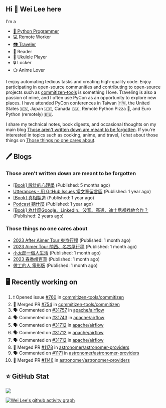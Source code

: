 ## Hi 👋 Wei Lee here

I'm a

* [🐍 Python Programmer](https://pycon-note.wei-lee.me/)
* 💻 Remote Worker
* [📷 Traveler](https://travlog.wei-lee.me/)
* 📖 Reader
* 🎵 Ukulele Player
* 🔒 Locker
* 📺 Anime Lover

I enjoy automating tedious tasks and creating high-quality code. Enjoy participating in open-source communities and contributing to open-source projects such as [commitizen-tools](https://github.com/commitizen-tools) is something I love. Traveling is also a passion of mine, and I often use PyCon as an opportunity to explore new places. I have attended PyCon conferences in Taiwan 🇹🇼, the United States 🇺🇸, Japan 🇯🇵, Canada 🇨🇦, Remote Python Pizza 🍕, and Euro Python (remotely) 🇪🇺.

I share my technical notes, book digests, and occasional thoughts on my main blog [Those aren't written down are meant to be forgotten](https://blog.wei-lee.me/). If you're interested in topics such as cooking, anime, and travel, I chat about those things on [Those things no one cares about](https://travlog.wei-lee.me/).

## 🖊️ Blogs

### Those aren't written down are meant to be forgotten

* [[Book] 設計的心理學](https://blog.wei-lee.me/posts/book/2023/01/the-design-of-everyday-things) (Published: 5 months ago)
* [Utterances - 用 GitHub Issues 當文章留言區](https://blog.wei-lee.me/posts/tech/2022/02/use-github-issues-as-comment-system) (Published: 1 year ago)
* [[Book] 真相製造](https://blog.wei-lee.me/posts/book/2022/02/reality-is-business) (Published: 1 year ago)
* [Podcast 聽什麼](https://blog.wei-lee.me/posts/gossiping/2021/12/podcast-i-listen-to) (Published: 1 year ago)
* [[Book] 為什麼Google、LinkedIn、波音、高通、迪士尼都找他合作？](https://blog.wei-lee.me/posts/book/2021/12/pitch-anyting) (Published: 2 years ago)

### Those things no one cares about

* [2023 After Aimer Tour 東京行程](https://travlog.wei-lee.me/posts/travel/2023/05/2023-after-aimer-tour-tokyo-itinerary) (Published: 1 month ago)
* [2023 Aimer Tour 關西、名古屋行程](https://travlog.wei-lee.me/posts/travel/2023/05/2023-aimer-tour-kansai-nagoya-itinerary) (Published: 1 month ago)
* [小太郎一個人生活](https://travlog.wei-lee.me/posts/review/2023/05/kotaro-lives-alone) (Published: 1 month ago)
* [2023 春番嚐百草](https://travlog.wei-lee.me/posts/review/2023/04/what-i-will-watch-in-2023-sprint) (Published: 1 month ago)
* [做工的人 電影版](https://travlog.wei-lee.me/posts/review/2023/04/workers-the-movie) (Published: 1 month ago)

## 🖥️ Recently working on

1. ❗️ Opened issue [#760](https://github.com/commitizen-tools/commitizen/issues/760) in [commitizen-tools/commitizen](https://github.com/commitizen-tools/commitizen)
2. 🎉 Merged PR [#754](https://github.com/commitizen-tools/commitizen/pull/754) in [commitizen-tools/commitizen](https://github.com/commitizen-tools/commitizen)
3. 🗣 Commented on [#31757](https://github.com/apache/airflow/issues/31757) in [apache/airflow](https://github.com/apache/airflow)
4. 🗣 Commented on [#31743](https://github.com/apache/airflow/issues/31743) in [apache/airflow](https://github.com/apache/airflow)
5. 🗣 Commented on [#31712](https://github.com/apache/airflow/issues/31712) in [apache/airflow](https://github.com/apache/airflow)
6. 🗣 Commented on [#31712](https://github.com/apache/airflow/issues/31712) in [apache/airflow](https://github.com/apache/airflow)
7. 🗣 Commented on [#31712](https://github.com/apache/airflow/issues/31712) in [apache/airflow](https://github.com/apache/airflow)
8. 🎉 Merged PR [#1178](https://github.com/astronomer/astronomer-providers/pull/1178) in [astronomer/astronomer-providers](https://github.com/astronomer/astronomer-providers)
9. 🗣 Commented on [#1171](https://github.com/astronomer/astronomer-providers/issues/1171) in [astronomer/astronomer-providers](https://github.com/astronomer/astronomer-providers)
10. 🎉 Merged PR [#1146](https://github.com/astronomer/astronomer-providers/pull/1146) in [astronomer/astronomer-providers](https://github.com/astronomer/astronomer-providers)


## ⭐ GitHub Stat
[![](https://github-readme-stats.vercel.app/api?username=Lee-W&show_icons=true&hide_title=true)](https://github.com/anuraghazra/github-readme-stats)

[![Wei Lee's github activity graph](https://github-readme-activity-graph.vercel.app/graph?username=Lee-W&theme=dracula)](https://github.com/ashutosh00710/github-readme-activity-graph)
